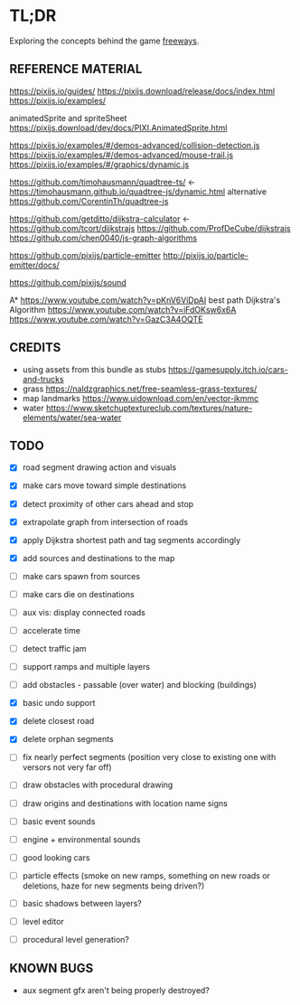 # TL;DR

Exploring the concepts behind the game [freeways](https://captaingames.itch.io/freeways).

## REFERENCE MATERIAL

https://pixijs.io/guides/
https://pixijs.download/release/docs/index.html
https://pixijs.io/examples/

animatedSprite and spriteSheet https://pixijs.download/dev/docs/PIXI.AnimatedSprite.html


https://pixijs.io/examples/#/demos-advanced/collision-detection.js
https://pixijs.io/examples/#/demos-advanced/mouse-trail.js
https://pixijs.io/examples/#/graphics/dynamic.js

https://github.com/timohausmann/quadtree-ts/ <-
https://timohausmann.github.io/quadtree-js/dynamic.html
alternative https://github.com/CorentinTh/quadtree-js

https://github.com/getditto/dijkstra-calculator <-
https://github.com/tcort/dijkstrajs
https://github.com/ProfDeCube/dijkstrajs
https://github.com/chen0040/js-graph-algorithms

https://github.com/pixijs/particle-emitter
http://pixijs.io/particle-emitter/docs/

https://github.com/pixijs/sound


A* https://www.youtube.com/watch?v=pKnV6ViDpAI
best path Dijkstra's Algorithm https://www.youtube.com/watch?v=iFdOKsw6x6A
https://www.youtube.com/watch?v=GazC3A4OQTE


## CREDITS

- using assets from this bundle as stubs https://gamesupply.itch.io/cars-and-trucks
- grass https://naldzgraphics.net/free-seamless-grass-textures/
- map landmarks https://www.uidownload.com/en/vector-jkmmc
- water https://www.sketchuptextureclub.com/textures/nature-elements/water/sea-water


## TODO

- [x] road segment drawing action and visuals
- [x] make cars move toward simple destinations
- [x] detect proximity of other cars ahead and stop
- [x] extrapolate graph from intersection of roads
- [x] apply Dijkstra shortest path and tag segments accordingly
- [x] add sources and destinations to the map
- [ ] make cars spawn from sources
- [ ] make cars die on destinations
- [ ] aux vis: display connected roads
- [ ] accelerate time
- [ ] detect traffic jam
- [ ] support ramps and multiple layers
- [ ] add obstacles - passable (over water) and blocking (buildings)

- [x] basic undo support
- [x] delete closest road
- [x] delete orphan segments
- [ ] fix nearly perfect segments (position very close to existing one with versors not very far off)
- [ ] draw obstacles with procedural drawing
- [ ] draw origins and destinations with location name signs
- [ ] basic event sounds
- [ ] engine + environmental sounds
- [ ] good looking cars
- [ ] particle effects (smoke on new ramps, something on new roads or deletions, haze for new segments being driven?)
- [ ] basic shadows between layers?
- [ ] level editor
- [ ] procedural level generation?


## KNOWN BUGS

- aux segment gfx aren't being properly destroyed?
